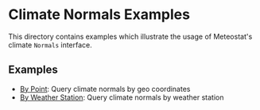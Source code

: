 # Climate Normals Examples

This directory contains examples which illustrate the usage of Meteostat's climate `Normals` interface.

## Examples

* [By Point](point.py): Query climate normals by geo coordinates
* [By Weather Station](simple.py): Query climate normals by weather station
